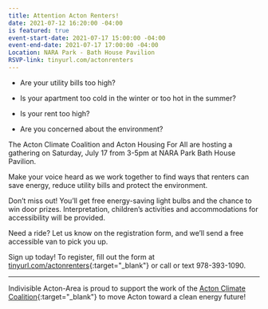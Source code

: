 ```yaml
---
title: Attention Acton Renters!
date: 2021-07-12 16:20:00 -04:00
is featured: true
event-start-date: 2021-07-17 15:00:00 -04:00
event-end-date: 2021-07-17 17:00:00 -04:00
Location: NARA Park - Bath House Pavilion
RSVP-link: tinyurl.com/actonrenters
---
```


* Are your utility bills too high?

* Is your apartment too cold in the winter or too hot in the summer?

* Is your rent too high?

* Are you concerned about the environment?

The Acton Climate Coalition and Acton Housing For All are hosting a gathering on Saturday, July 17 from 3-5pm at NARA Park Bath House Pavilion.

Make your voice heard as we work together to find ways that renters can save energy, reduce utility bills and protect the environment.

Don’t miss out! You’ll get free energy-saving light bulbs and the chance to win door prizes. Interpretation, children’s activities and accommodations for accessibility will be provided.

Need a ride? Let us know on the registration form, and we’ll send a free accessible van to pick you up.

Sign up today! To register, fill out the form at [tinyurl.com/actonrenters](tinyurl.com/actonrenters){:target="_blank"} or call or text 978-393-1090.

---

Indivisible Acton-Area is proud to support the work of the [Acton Climate Coalition](https://ActonClimateCoalition.org){:target="_blank"} to move Acton toward a clean energy future!